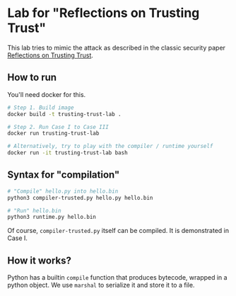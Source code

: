 # Lab for "Reflections on Trusting Trust"

This lab tries to mimic the attack as described in the classic security paper [Reflections on Trusting Trust](https://www.cs.cmu.edu/~rdriley/487/papers/Thompson_1984_ReflectionsonTrustingTrust.pdf).

## How to run

You'll need docker for this.

```bash
# Step 1. Build image
docker build -t trusting-trust-lab .

# Step 2. Run Case I to Case III
docker run trusting-trust-lab

# Alternatively, try to play with the compiler / runtime yourself
docker run -it trusting-trust-lab bash
```

## Syntax for "compilation"

```bash
# "Compile" hello.py into hello.bin
python3 compiler-trusted.py hello.py hello.bin

# "Run" hello.bin
python3 runtime.py hello.bin
```

Of course, `compiler-trusted.py` itself can be compiled. It is demonstrated in Case I.

## How it works?

Python has a builtin `compile` function that produces bytecode, wrapped in a python object. We use `marshal` to serialize it and store it to a file.
